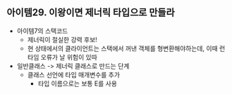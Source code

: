 ## 아이템29. 이왕이면 제너릭 타입으로 만들라
* 아이템7의 스택코드
	* 제너릭이 절실한 강력 후보!
	* 현 상태에서의 클라이언트는 스택에서 꺼낸 객체를 형변환해야하는데, 이때 런타임 오류가 날 위험이 있따
* 일반클래스 -> 제너릭 클래스로 만드는 단계
	* 클래스 선언에 타입 매개변수를 추가
		* 타입 이름으로는 보통 E를 사용
<!--stackedit_data:
eyJoaXN0b3J5IjpbLTE0OTgzNDEyMzddfQ==
-->
